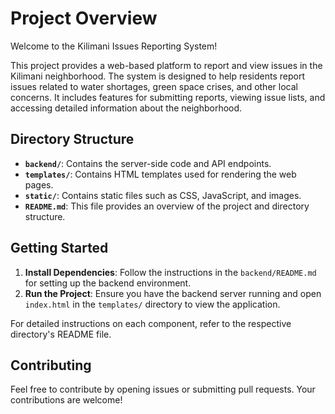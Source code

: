 # Project Overview

Welcome to the Kilimani Issues Reporting System!

This project provides a web-based platform to report and view issues in the Kilimani neighborhood. The system is designed to help residents report issues related to water shortages, green space crises, and other local concerns. It includes features for submitting reports, viewing issue lists, and accessing detailed information about the neighborhood.

## Directory Structure

- **`backend/`**: Contains the server-side code and API endpoints.
- **`templates/`**: Contains HTML templates used for rendering the web pages.
- **`static/`**: Contains static files such as CSS, JavaScript, and images.
- **`README.md`**: This file provides an overview of the project and directory structure.

## Getting Started

1. **Install Dependencies**: Follow the instructions in the `backend/README.md` for setting up the backend environment.
2. **Run the Project**: Ensure you have the backend server running and open `index.html` in the `templates/` directory to view the application.

For detailed instructions on each component, refer to the respective directory's README file.

## Contributing

Feel free to contribute by opening issues or submitting pull requests. Your contributions are welcome!
